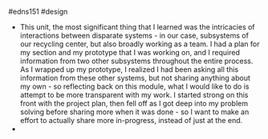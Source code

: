 #edns151 #design 

- This unit, the most significant thing that I learned was the intricacies of interactions between disparate systems - in our case, subsystems of our recycling center, but also broadly working as a team. I had a plan for my section and my prototype that I was working on, and I required information from two other subsystems throughout the entire process. As I wrapped up my prototype, I realized I had been asking all this information from these other systems, but not sharing anything about my own - so reflecting back on this module, what I would like to do is attempt to be more transparent with my work. I started strong on this front with the project plan, then fell off as I got deep into my problem solving before sharing more when it was done - so I want to make an effort to actually share more in-progress, instead of just at the end. 
- 